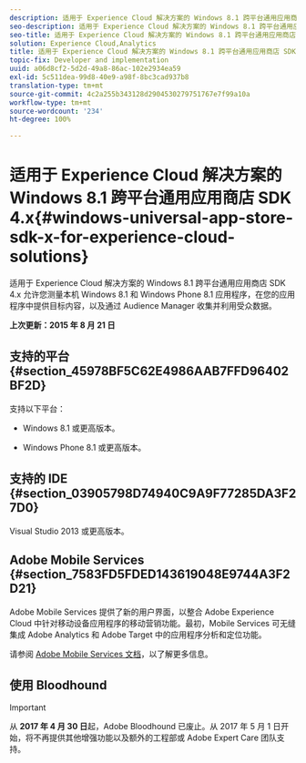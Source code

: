 ```yaml
---
description: 适用于 Experience Cloud 解决方案的 Windows 8.1 跨平台通用应用商店 SDK 4.x 允许您测量本机 Windows 8.1 和 Windows Phone 8.1 应用程序，在您的应用程序中提供目标内容，以及通过 Audience Manager 收集并利用受众数据。
seo-description: 适用于 Experience Cloud 解决方案的 Windows 8.1 跨平台通用应用商店 SDK 4.x 允许您测量本机 Windows 8.1 和 Windows Phone 8.1 应用程序，在您的应用程序中提供目标内容，以及通过 Audience Manager 收集并利用受众数据。
seo-title: 适用于 Experience Cloud 解决方案的 Windows 8.1 跨平台通用应用商店 SDK 4.x
solution: Experience Cloud,Analytics
title: 适用于 Experience Cloud 解决方案的 Windows 8.1 跨平台通用应用商店 SDK 4.x
topic-fix: Developer and implementation
uuid: a06d8cf2-5d2d-49a8-86ac-102e2934ea59
exl-id: 5c511dea-99d8-40e9-a98f-8bc3cad937b8
translation-type: tm+mt
source-git-commit: 4c2a255b343128d2904530279751767e7f99a10a
workflow-type: tm+mt
source-wordcount: '234'
ht-degree: 100%

---
```


# 适用于 Experience Cloud 解决方案的 Windows 8.1 跨平台通用应用商店 SDK 4.x{#windows-universal-app-store-sdk-x-for-experience-cloud-solutions}

适用于 Experience Cloud 解决方案的 Windows 8.1 跨平台通用应用商店 SDK 4.x 允许您测量本机 Windows 8.1 和 Windows Phone 8.1 应用程序，在您的应用程序中提供目标内容，以及通过 Audience Manager 收集并利用受众数据。

**上次更新：2015 年 8 月 21 日**

## 支持的平台 {#section_45978BF5C62E4986AAB7FFD96402BF2D}

支持以下平台：

* Windows 8.1 或更高版本。

* Windows Phone 8.1 或更高版本。

## 支持的 IDE {#section_03905798D74940C9A9F77285DA3F27D0}

Visual Studio 2013 或更高版本。

## Adobe Mobile Services {#section_7583FD5FDED143619048E9744A3F2D21}

Adobe Mobile Services 提供了新的用户界面，以整合 Adobe Experience Cloud 中针对移动设备应用程序的移动营销功能。最初，Mobile Services 可无缝集成 Adobe Analytics 和 Adobe Target 中的应用程序分析和定位功能。

请参阅 [Adobe Mobile Services 文档](/help/using/home.md)，以了解更多信息。

## 使用 Bloodhound

>[!IMPORTANT]
>
>从 **2017 年 4 月 30 日**&#x200B;起，Adobe Bloodhound 已废止。从 2017 年 5 月 1 日开始，将不再提供其他增强功能以及额外的工程部或 Adobe Expert Care 团队支持。
